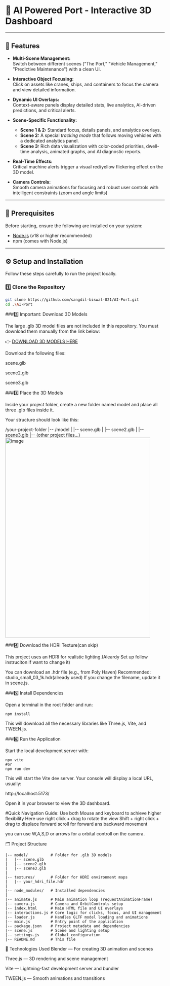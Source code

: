 # 🌊 AI Powered Port - Interactive 3D Dashboard
---

## 🚀 Features

- **Multi-Scene Management:**  
  Switch between different scenes ("The Port," "Vehicle Management," "Predictive Maintenance") with a clean UI.

- **Interactive Object Focusing:**  
  Click on assets like cranes, ships, and containers to focus the camera and view detailed information.

- **Dynamic UI Overlays:**  
  Context-aware panels display detailed stats, live analytics, AI-driven predictions, and critical alerts.

- **Scene-Specific Functionality:**
  - **Scene 1 & 2:** Standard focus, details panels, and analytics overlays.  
  - **Scene 2:** A special *tracking mode* that follows moving vehicles with a dedicated analytics panel.  
  - **Scene 3:** Rich data visualization with color-coded priorities, dwell-time analysis, animated graphs, and AI diagnostic reports.

- **Real-Time Effects:**  
  Critical machine alerts trigger a visual red/yellow flickering effect on the 3D model.

- **Camera Controls:**  
  Smooth camera animations for focusing and robust user controls with intelligent constraints (zoom and angle limits)

---

## 🧩 Prerequisites

Before starting, ensure the following are installed on your system:
- [Node.js](https://nodejs.org/) (v18 or higher recommended)
- npm (comes with Node.js)

---

## ⚙️ Setup and Installation

Follow these steps carefully to run the project locally.

### 1️⃣ Clone the Repository

```bash
git clone https://github.com/sangdil-biswal-021/AI-Port.git
cd .\AI-Port
```


###2️⃣ Important: Download 3D Models

The large .glb 3D model files are not included in this repository.
You must download them manually from the link below:

👉  [DOWNLOAD 3D MODELS HERE](https://drive.google.com/drive/folders/1BN49-1SyIFzoUlxmGgpm-gk3Z1896w-m)

Download the following files:

scene.glb

scene2.glb

scene3.glb


###3️⃣ Place the 3D Models

Inside your project folder, create a new folder named model and place all three .glb files inside it.

Your structure should look like this:

/your-project-folder
|-- /model
|   |-- scene.glb
|   |-- scene2.glb
|   |-- scene3.glb
|-- (other project files...)
<img width="458" height="631" alt="image" src="https://github.com/user-attachments/assets/29b4353f-1883-4ef2-90dc-e4508e65c0eb" />



###4️⃣ Download the HDRI Texture(can skip)

This project uses an HDRI for realistic lighting.(Aleardy Set up follow instruciton if want to change it)

You can download an .hdr file (e.g., from Poly Haven)
Recommended: studio_small_03_1k.hdr(already used)
If you change the filename, update it in scene.js.


###5️⃣ Install Dependencies

Open a terminal in the root folder and run:
```
npm install
```

This will download all the necessary libraries like Three.js, Vite, and TWEEN.js.


###6️⃣ Run the Application

Start the local development server with:
```
npx vite
#or
npm run dev

```
This will start the Vite dev server.
Your console will display a local URL, usually:

http://localhost:5173/


Open it in your browser to view the 3D dashboard.

#Quick Navigation Guide:
Use both Mouse and keyboard to achieve higher flexibility
Here use right click + drag to rotate the view
Shift + right click + drag to displace forward
scroll for forward ans backward movement

you can use W,A,S,D or arrows for a orbital controll on the camera. 




🗂️ Project Structure
```
|-- model/          # Folder for .glb 3D models
|   |-- scene.glb
|   |-- scene2.glb
|   |-- scene3.glb
|
|-- textures/       # Folder for HDRI environment maps
|   |-- your_hdri_file.hdr
|
|-- node_modules/   # Installed dependencies
|
|-- animate.js      # Main animation loop (requestAnimationFrame)
|-- camera.js       # Camera and OrbitControls setup
|-- index.html      # Main HTML file and UI overlays
|-- interactions.js # Core logic for clicks, focus, and UI management
|-- loader.js       # Handles GLTF model loading and animations
|-- main.js         # Entry point of the application
|-- package.json    # Project metadata and dependencies
|-- scene.js        # Scene and lighting setup
|-- settings.js     # Global configuration
|-- README.md       # This file
```

🧠 Technologies Used
Blender
 — For creating 3D animation and scenes
 
Three.js
 — 3D rendering and scene management

Vite
 — Lightning-fast development server and bundler

TWEEN.js
 — Smooth animations and transitions
